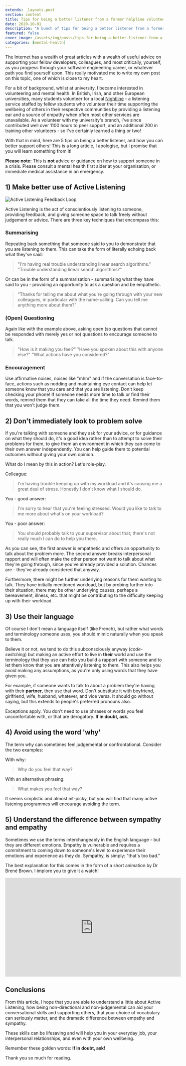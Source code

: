 ```yaml
---
extends: _layouts.post
section: content
title: Tips for being a better listener from a former helpline volunteer
date: 2020-10-01
description: "A bunch of tips for being a better listener from a former helpline volunteer"
featured: false
cover_image: /assets/img/posts/tips-for-being-a-better-listener-from-a-former-helpline-volunteer/cover.jpg
categories: [mental-health]
---
```


The Internet has a wealth of great articles with a wealth of useful advice on supporting your fellow developers, 
colleagues, and most critically, yourself, as you progress through your software engineering career, or whatever path 
you find yourself upon. This really motivated me to write my own post on this topic, one of which is close to my heart.

For a bit of background, whilst at university, I became interested in volunteering and mental health. In British, Irish,
and other European universities, many students volunteer for a local [Nightline](https://www.nightline.ac.uk) - a 
listening service staffed by fellow students who volunteer their time supporting the wellbeing of others in their
respective communities by providing a listening ear and a source of empathy when often most other services are
unavailable. As a volunteer with my university's branch, I've since contributed well over 1100 hours to peer support,
and an additional 200 in training other volunteers - so I've certainly learned a thing or two!

With that in mind, here are 5 tips on being a better listener, and how you can better support others! This is a long 
article, I apologise, but I promise that you will learn something from it!

**Please note:** This is **not** advice or guidance on how to support someone in a crisis. Please consult a mental
health first aider at your organisation, or immediate medical assistance in an emergency.

## 1) Make better use of Active Listening

![Active Listening Feedback Loop](/assets/img/posts/tips-for-being-a-better-listener-from-a-former-helpline-volunteer/listening.jpg)

Active Listening is the act of conscientiously listening to someone, providing feedback, and giving someone space
to talk freely without judgement or advice. There are three key techniques that encompass this:

### Summarising

Repeating back something that someone said to you to demonstrate that you are listening to them. This can take the
form of literally echoing back what they've said:

> "I'm having real trouble understanding linear search algorithms."  
> "Trouble understanding linear search algorithms?"

Or can be in the form of a summarisation - summarising what they have said to you - providing an opportunity
to ask a question and be empathetic.

> "Thanks for telling me about what you're going through with your new colleagues, in particular with the name-calling. Can you tell me anything more about them?"

### (Open) Questioning

Again like with the example above, asking open (so questions that cannot be responded with merely yes or no) questions
to encourage someone to talk.

> "How is it making you feel?" "Have you spoken about this with anyone else?" "What actions have you considered?"

### Encouragement

Use affirmative noises, noises like "mhm" and if the conversation is face-to-face, actions such as nodding and
maintaining eye contact can help let someone know that you care and that you are listening. Don't keep checking your 
phone! If someone needs more time to talk or find their words, remind them that they can take all the time they need. 
Remind them that you won't judge them.

## 2) Don't immediately look to problem solve

If you're talking with someone and they ask for your advice, or for guidance on what they should do, it's a good idea
rather than to attempt to solve their problems for them, to give them an environment in which they can come to their
own answer independently. You can help guide them to potential outcomes without giving your own opinion.

What do I mean by this in action? Let's role-play.

Colleague:

> I'm having trouble keeping up with my workload and it's causing me a great deal of stress. Honestly I don't know 
what I should do.

You - good answer:

> I'm sorry to hear that you're feeling stressed. Would you like to talk to me more about what's on your workload?

You - poor answer:

> You should probably talk to your supervisor about that; there's not really much I can do to help you there.

As you can see, the first answer is empathetic and offers an opportunity to talk about the problem more. The second
answer breaks interpersonal rapport and will often make the other person not want to talk about what they're going
through, since you've already provided a solution. Chances are - they've already considered that anyway.

Furthermore, there might be further underlying reasons for them wanting to talk. They have initially mentioned workload,
but by probing further into their situation, there may be other underlying causes, perhaps a bereavement, illness, etc.
that might be contributing to the difficulty keeping up with their workload.

## 3) Use their language

Of course I don't mean a language itself (like French), but rather what words and terminology someone uses, you should 
mimic naturally when you speak to them.

Believe it or not, we tend to do this subconsciously anyway (_code-switching_) but making an active effort to live in 
**their** world and use the terminology that they use can help you build a rapport with someone and to let them know
that you are attentively listening to them. This also helps you avoid making any assumptions, as you're only using words
that they have given you.

For example, if someone wants to talk to about a problem they're having with their **partner**, then use that word. 
Don't substitute it with boyfriend, girlfriend, wife, husband, whatever, and vice versa. It should go without saying, 
but this extends to people's preferred pronouns also.

Exceptions apply. You don't need to use phrases or words you feel uncomfortable with, or that are derogatory. 
**If in doubt, ask.**

## 4) Avoid using the word 'why'

The term why can sometimes feel judgemental or confrontational. Consider the two examples:

With why:

> Why do you feel that way?

With an alternative phrasing:

> What makes you feel that way?

It seems simplistic and almost nit-picky, but you will find that many active listening programmes will encourage 
avoiding the term.

## 5) Understand the difference between sympathy and empathy

Sometimes we use the terms interchangeably in the English language - but they are different emotions. Empathy is 
vulnerable and requires a commitment to coming down to someone's level to experience their emotions and experience 
as they do. Sympathy, is simply: "that's too bad."

The best explanation for this comes in the form of a short animation by Dr Brené Brown. I implore you to give it a
watch!

<iframe width="560" height="315" src="https://www.youtube-nocookie.com/embed/1Evwgu369Jw" title="YouTube video player" frameborder="0" allow="accelerometer; autoplay; clipboard-write; encrypted-media; gyroscope; picture-in-picture; web-share" allowfullscreen></iframe>

## Conclusions

From this article, I hope that you are able to understand a little about Active Listening, how being non-directional 
and non-judgemental can aid your conversational skills and supporting others, that your choice of vocabulary can 
seriously matter, and the dramatic difference between empathy and sympathy.

These skills can be lifesaving and will help you in your everyday job, your interpersonal relationships, and even with
your own wellbeing.

Remember these golden words: **If in doubt, ask!**

Thank you so much for reading.
